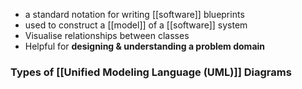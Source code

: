 - a standard notation for writing [[software]] blueprints
- used to construct a [[model]] of a [[software]] system
- Visualise relationships between classes
- Helpful for **designing & understanding a problem domain**

### Types of [[Unified Modeling Language (UML)]] Diagrams
